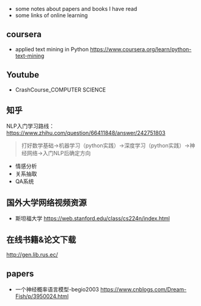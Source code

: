 + some notes about papers and books I have read
+ some links of online learning 
## coursera
* applied text mining in Python 
https://www.coursera.org/learn/python-text-mining
## Youtube
* CrashCourse_COMPUTER SCIENCE
##  知乎
NLP入门学习路线：https://www.zhihu.com/question/66411848/answer/242751803
> 打好数学基础→机器学习（python实践）→深度学习（python实践）→神经网络→入门NLP后确定方向<br>
  + 情感分析
  + 关系抽取
  + QA系统
## 国外大学网络视频资源
* 斯坦福大学  https://web.stanford.edu/class/cs224n/index.html
## 在线书籍&论文下载
http://gen.lib.rus.ec/

## papers
+ 一个神经概率语言模型-begio2003  https://www.cnblogs.com/Dream-Fish/p/3950024.html


